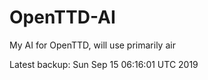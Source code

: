 # OpenTTD-AI
My AI for OpenTTD, will use primarily air

Latest backup: Sun Sep 15 06:16:01 UTC 2019
